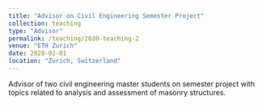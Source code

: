```yaml
---
title: "Advisor on Civil Engineering Semester Project"
collection: teaching
type: "Advisor"
permalink: /teaching/2020-teaching-2
venue: "ETH Zurich"
date: 2020-02-01
location: "Zurich, Switzerland"
---
```


Advisor of two civil engineering master students on semester project with topics related to analysis and assessment of masonry structures.